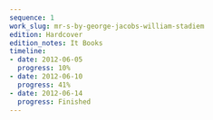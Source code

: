 ```yaml
---
sequence: 1
work_slug: mr-s-by-george-jacobs-william-stadiem
edition: Hardcover
edition_notes: It Books
timeline:
- date: 2012-06-05
  progress: 10%
- date: 2012-06-10
  progress: 41%
- date: 2012-06-14
  progress: Finished
---
```


